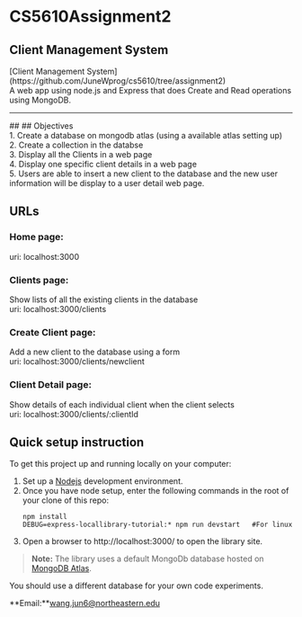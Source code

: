 <h1>CS5610Assignment2</h1>

<h2>Client Management System</h2>
[Client Management System](https://github.com/JuneWprog/cs5610/tree/assignment2)<br>
A web app using node.js and Express that does Create and Read operations using MongoDB.
<hr>
##
## Objectives<br>
1. Create a database on mongodb atlas (using a available atlas setting up)<br>
2. Create a collection in the databse<br>
3. Display all the Clients  in a web page<br>
4. Display one specific client  details in a web page<br>
5. Users are able to insert a new client to the database and the new user information will be display to a user detail web page.<br>
 
## URLs
<h3>Home page: </h3>
uri: localhost:3000

<h3>Clients page: </h3>
Show lists of all the existing clients in the database<br>
uri: localhost:3000/clients
<h3>Create Client page: </h3>
Add a new client to the database using a form<br>
uri: localhost:3000/clients/newclient
<h3>Client Detail page: </h3>
Show details of each individual client when the client selects<br>
uri: localhost:3000/clients/:clientId

## Quick setup instruction

To get this project up and running locally on your computer:

1. Set up a [Nodejs](https://wiki.developer.mozilla.org/en-US/docs/Learn/Server-side/Express_Nodejs/development_environment) development environment.
1. Once you have node setup, enter the following commands in the root of your clone of this repo:
   ```
   npm install
   DEBUG=express-locallibrary-tutorial:* npm run devstart   #For linux
   ```
1. Open a browser to http://localhost:3000/ to open the library site.

> **Note:** The library uses a default MongoDb database hosted on [MongoDB Atlas](https://www.mongodb.com/cloud/atlas). <br>

You should use a different database for your own code experiments.

**Email:**wang.jun6@northeastern.edu
